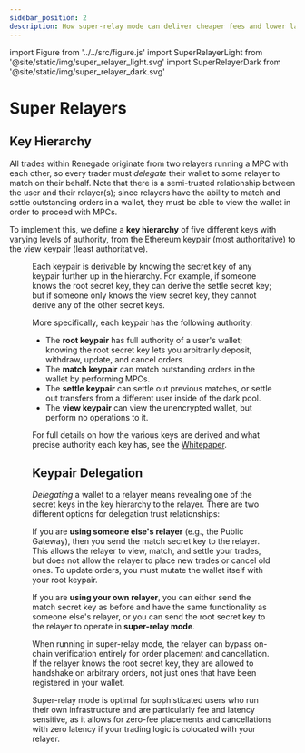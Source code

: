 ```yaml
---
sidebar_position: 2
description: How super-relay mode can deliver cheaper fees and lower latencies for professional traders.
---
```


import Figure from '../../src/figure.js'
import SuperRelayerLight from '@site/static/img/super_relayer_light.svg'
import SuperRelayerDark from '@site/static/img/super_relayer_dark.svg'

# Super Relayers

## Key Hierarchy

All trades within Renegade originate from two relayers running a MPC with each
other, so every trader must _delegate_ their wallet to some relayer to match on
their behalf. Note that there is a semi-trusted relationship between the user
and their relayer(s); since relayers have the ability to match and settle
outstanding orders in a wallet, they must be able to view the wallet in order
to proceed with MPCs.

To implement this, we define a **key hierarchy** of five different keys with
varying levels of authority, from the Ethereum keypair (most authoritative) to
the view keypair (least authoritative).

<Figure
  LightImage={SuperRelayerLight}
  DarkImage={SuperRelayerDark}
  isSvg={true}
  caption="The key hierarchy and key delegation."
/>

Each keypair is derivable by knowing the secret key of any keypair further up
in the hierarchy. For example, if someone knows the root secret key, they can
derive the settle secret key; but if someone only knows the view secret key,
they cannot derive any of the other secret keys.

More specifically, each keypair has the following authority:

- The **root keypair** has full authority of a user's wallet; knowing the root
  secret key lets you arbitrarily deposit, withdraw, update, and cancel orders.
- The **match keypair** can match outstanding orders in the wallet by
  performing MPCs.
- The **settle keypair** can settle out previous matches, or settle out
  transfers from a different user inside of the dark pool.
- The **view keypair** can view the unencrypted wallet, but perform no
  operations to it.

For full details on how the various keys are derived and what precise authority
each key has, see the [Whitepaper](/getting-started/whitepaper).

## Keypair Delegation

_Delegating_ a wallet to a relayer means revealing one of the secret
keys in the key hierarchy to the relayer. There are two different options for
delegation trust relationships:

If you are **using someone else's relayer** (e.g., the Public Gateway), then
you send the match secret key to the relayer. This allows the relayer to view,
match, and settle your trades, but does not allow the relayer to place new
trades or cancel old ones. To update orders, you must mutate the wallet itself
with your root keypair.

If you are **using your own relayer**, you can either send the match secret key
as before and have the same functionality as someone else's relayer, or you can
send the root secret key to the relayer to operate in **super-relay mode**.

When running in super-relay mode, the relayer can bypass on-chain verification
entirely for order placement and cancellation. If the relayer knows the root
secret key, they are allowed to handshake on arbitrary orders, not just ones
that have been registered in your wallet.

Super-relay mode is optimal for sophisticated users who run their own
infrastructure and are particularly fee and latency sensitive, as it allows for
zero-fee placements and cancellations with zero latency if your trading logic
is colocated with your relayer.
